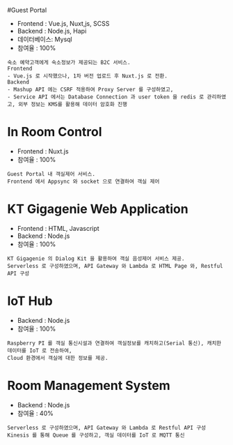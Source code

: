 #Guest Portal
- Frontend : Vue.js, Nuxt,js, SCSS
- Backend  : Node.js, Hapi
- 데이터베이스: Mysql
- 참여율 : 100%
```
숙소 예약고객에게 숙소정보가 제공되는 B2C 서비스.
Frontend
- Vue.js 로 시작했으나, 1차 버전 업로드 후 Nuxt.js 로 전환.
Backend 
- Mashup API 에는 CSRF 적용하여 Proxy Server 를 구성하였고,
- Service API 에서는 Database Connection 과 user token 을 redis 로 관리하였고, 외부 정보는 KMS를 활용해 데이터 암호화 진행
```
# In Room Control
- Frontend : Nuxt.js
- 참여율 : 100%
```
Guest Portal 내 객실제어 서비스.
Frontend 에서 Appsync 와 socket 으로 연결하여 객실 제어
```
# KT Gigagenie Web Application
- Frontend : HTML, Javascript
- Backend : Node.js
- 참여율 : 100%
```
KT Gigagenie 의 Dialog Kit 을 활용하여 객실 음성제어 서비스 제공.
Serverless 로 구성하였으며, API Gateway 와 Lambda 로 HTML Page 와, Restful API 구성
```
# IoT Hub
- Backend : Node.js
- 참여율 : 100%
```
Raspberry PI 를 객실 통신시설과 연결하여 객실정보를 캐치하고(Serial 통신), 캐치한 데이터를 IoT 로 전송하여,
Cloud 환경에서 객실에 대한 정보를 제공.
``` 
# Room Management System
- Backend : Node.js
- 참여율 : 40%
```
Serverless 로 구성하였으며, API Gateway 와 Lambda 로 Restful API 구성
Kinesis 를 통해 Queue 를 구성하고, 객실 데이터를 IoT 로 MQTT 통신
```
